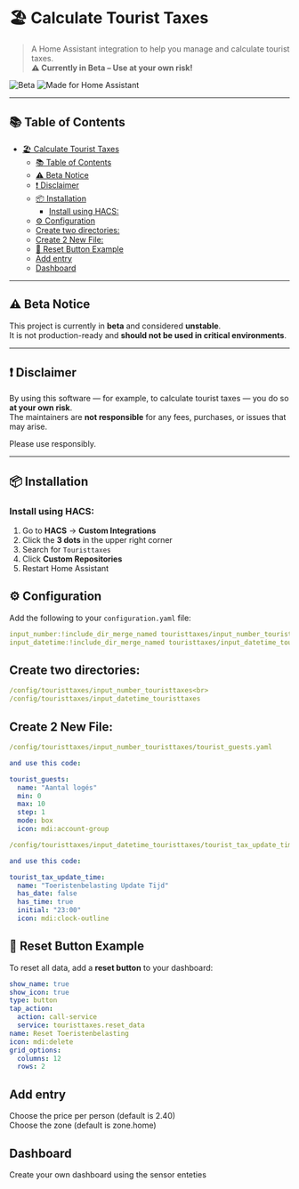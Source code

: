 # 🏖️ Calculate Tourist Taxes

> A Home Assistant integration to help you manage and calculate tourist taxes.  
> **⚠️ Currently in Beta – Use at your own risk!**

![Beta](https://img.shields.io/badge/status-beta-yellow)
![Made for Home Assistant](https://img.shields.io/badge/made%20for-Home%20Assistant-blue)

---

## 📚 Table of Contents

- [🏖️ Calculate Tourist Taxes](#️-calculate-tourist-taxes)
  - [📚 Table of Contents](#-table-of-contents)
  - [⚠️ Beta Notice](#️-beta-notice)
  - [❗ Disclaimer](#-disclaimer)
  - [📦 Installation](#-installation)
    - [Install using HACS:](#install-using-hacs)
  - [⚙️ Configuration](#️-configuration)
  - [Create two directories:](#create-two-directories)
  - [Create 2 New File:](#create-2-new-file)
  - [🧼 Reset Button Example](#-reset-button-example)
  - [Add entry](#add-entry)
  - [Dashboard](#dashboard)

---

## ⚠️ Beta Notice

This project is currently in **beta** and considered **unstable**.  
It is not production-ready and **should not be used in critical environments**.

---

## ❗ Disclaimer

By using this software — for example, to calculate tourist taxes — you do so **at your own risk**.  
The maintainers are **not responsible** for any fees, purchases, or issues that may arise.

Please use responsibly.

---

## 📦 Installation

### Install using HACS:

1. Go to **HACS** → **Custom Integrations**
2. Click the **3 dots** in the upper right corner
3. Search for `Touristtaxes`
4. Click **Custom Repositories**
5. Restart Home Assistant

## ⚙️ Configuration

Add the following to your `configuration.yaml` file:
```yaml
input_number:!include_dir_merge_named touristtaxes/input_number_touristtaxes<br>
input_datetime:!include_dir_merge_named touristtaxes/input_datetime_touristtaxes
```
## Create two directories:
```yaml
/config/touristtaxes/input_number_touristtaxes<br>
/config/touristtaxes/input_datetime_touristtaxes
```
## Create 2 New File:
```yaml
/config/touristtaxes/input_number_touristtaxes/tourist_guests.yaml

and use this code:

tourist_guests:
  name: "Aantal logés"
  min: 0
  max: 10
  step: 1
  mode: box
  icon: mdi:account-group
```

```yaml
/config/touristtaxes/input_datetime_touristtaxes/tourist_tax_update_time.yaml

and use this code:

tourist_tax_update_time:
  name: "Toeristenbelasting Update Tijd"
  has_date: false
  has_time: true
  initial: "23:00"
  icon: mdi:clock-outline
```

## 🧼 Reset Button Example

To reset all data, add a **reset button** to your dashboard:

```yaml
show_name: true
show_icon: true
type: button
tap_action:
  action: call-service
  service: touristtaxes.reset_data
name: Reset Toeristenbelasting
icon: mdi:delete
grid_options:
  columns: 12
  rows: 2
```

## Add entry

Choose the price per person (default is 2.40)<br>
Choose the zone (default is zone.home)

## Dashboard

Create your own dashboard using the sensor enteties